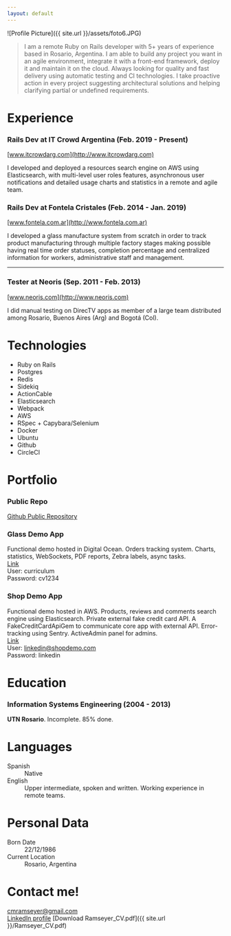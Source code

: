 ```yaml
---
layout: default
---
```

![Profile Picture]({{ site.url }}/assets/foto6.JPG)  
> I am a remote Ruby on Rails developer with 5+ years of experience based in Rosario, Argentina. I am able to build any project you want in an agile environment, integrate it with a front-end framework, deploy it and maintain it on the cloud. Always looking for quality and fast delivery using automatic testing and CI technologies. I take proactive action in every project suggesting architectural solutions and helping clarifying partial or undefined requirements.

# Experience

### Rails Dev at IT Crowd Argentina (Feb. 2019 - Present)  
[www.itcrowdarg.com](http://www.itcrowdarg.com)  

I developed and deployed a resources search engine on AWS using Elasticsearch, with multi-level user roles features, asynchronous user notifications and detailed usage charts and statistics in a remote and agile team.


### Rails Dev at Fontela Cristales (Feb. 2014 - Jan. 2019)  
[www.fontela.com.ar](http://www.fontela.com.ar)  

I developed a glass manufacture system from scratch in order to track product manufacturing through multiple factory stages making possible having real time order statuses, completion percentage and centralized information for workers, administrative staff and management.

* * *

### Tester at Neoris (Sep. 2011 - Feb. 2013)  
[www.neoris.com](http://www.neoris.com)  

I did manual testing on DirecTV apps as member of a large team distributed among Rosario, Buenos Aires (Arg) and Bogotá (Col).

  
# Technologies

* Ruby on Rails
* Postgres
* Redis
* Sidekiq
* ActionCable
* Elasticsearch
* Webpack
* AWS
* RSpec + Capybara/Selenium
* Docker
* Ubuntu
* Github
* CircleCI

# Portfolio

### Public Repo
[Github Public Repository](http://github.com/cmramseyer)

### Glass Demo App
Functional demo hosted in Digital Ocean. Orders tracking system. Charts, statistics, WebSockets, PDF reports, Zebra labels, async tasks.  
[Link](http://162.243.107.4/)  
User: curriculum  
Password: cv1234

### Shop Demo App
Functional demo hosted in AWS. Products, reviews and comments search engine using Elasticsearch. Private external fake credit card API. A FakeCreditCardApiGem to communicate core app with external API. Error-tracking using Sentry. ActiveAdmin panel for admins.  
[Link](http://18.188.26.246/)  
User: linkedin@shopdemo.com  
Password: linkedin



# Education
### Information Systems Engineering (2004 - 2013)
**UTN Rosario**. Incomplete. 85% done.


# Languages
<dl>
<dt>Spanish</dt>
<dd>Native</dd>
<dt>English</dt>
<dd>Upper intermediate, spoken and written. Working experience in remote teams.</dd>
</dl>

# Personal Data

<dl>
<dt>Born Date</dt>
<dd>22/12/1986</dd>
<dt>Current Location</dt>
<dd>Rosario, Argentina</dd>
</dl>


# Contact me!
[cmramseyer@gmail.com](mailto:cmramseyer@gmail.com)  
[LinkedIn profile](https://www.linkedin.com/in/carlos-ramseyer-ab1a3625/)
[Download Ramseyer_CV.pdf]({{ site.url }}/Ramseyer_CV.pdf)